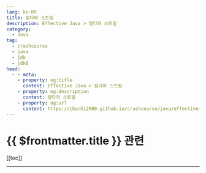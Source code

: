 ```yaml
---
lang: ko-KR
title: 람다와 스트림
description: Effective Java > 람다와 스트림
category: 
  - Java
tag: 
  - crashcourse
  - java
  - jdk
  - jdk8
head:
  - - meta:
    - property: og:title
      content: Effective Java > 람다와 스트림
    - property: og:description
      content: 람다와 스트림
    - property: og:url
      content: https://chanhi2000.github.io/crashcourse/java/effective-java/06-lambda-and-stream.html
---
```


# {{ $frontmatter.title }} 관련

[[toc]]

---

<TagLinks />